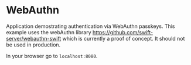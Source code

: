 # WebAuthn

Application demostrating authentication via WebAuthn passkeys. This example uses the webAuthn library https://github.com/swift-server/webauthn-swift which is currently a proof of concept. It should not be used in production.

In your browser go to `localhost:8080`.
